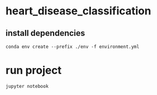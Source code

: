 # heart_disease_classification

## install dependencies
```
conda env create --prefix ./env -f environment.yml
```

# run project
```
jupyter notebook
```